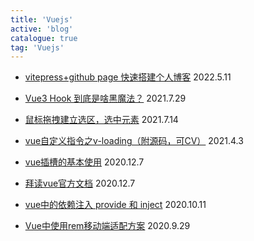 ```yaml
---
title: 'Vuejs'
active: 'blog'
catalogue: true
tag: 'Vuejs'
---
```

- [vitepress+github page 快速搭建个人博客](./libs/vitepress) <Tag>2022.5.11</Tag>

- [Vue3 Hook 到底是啥黑魔法？](./libs/vueHook) <Tag>2021.7.29</Tag>

- [鼠标拖拽建立选区，选中元素](./libs/select) <Tag>2021.7.14</Tag>

- [vue自定义指令之v-loading（附源码，可CV）](./libs/loadong) <Tag>2021.4.3</Tag>

- [vue插槽的基本使用](./libs/slot) <Tag>2020.12.7</Tag>

- [拜读vue官方文档](./libs/offical) <Tag>2020.12.7</Tag>

- [vue中的依赖注入 provide 和 inject](./libs/inject) <Tag>2020.10.11</Tag>

- [Vue中使用rem移动端适配方案](./libs/rem) <Tag>2020.9.29</Tag>
